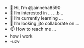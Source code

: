 - 👋 Hi, I’m @jainneha8590
- 👀 I’m interested in ...
...b
  ..
- 🌱 I’m currently learning ...
- 💞️ I’m looking jjto collaborate on ...
- 📫 How to reach me ...
- how i work
- -uzv
<!---   hjj
jainneha8590/jainneha8590 is a ✨ special ✨ repository because its `README.md` (this file) appears on your GitHub profile.
You can click the Previe nw link to take a look at your changes.
--->
